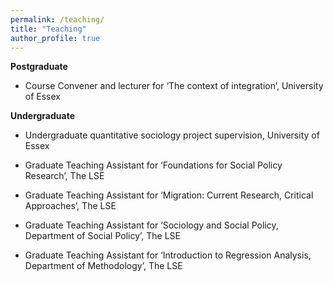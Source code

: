 ```yaml
---
permalink: /teaching/
title: "Teaching"
author_profile: true
---
```


**Postgraduate**

- Course Convener and lecturer for ‘The context of integration’, University of Essex

**Undergraduate**

- Undergraduate quantitative sociology project supervision, University of Essex

- Graduate Teaching Assistant for ‘Foundations for Social Policy Research’, The LSE

- Graduate Teaching Assistant for ‘Migration: Current Research, Critical Approaches’, The LSE

- Graduate Teaching Assistant for ‘Sociology and Social Policy, Department of Social Policy’, The LSE

- Graduate Teaching Assistant for ‘Introduction to Regression Analysis, Department of Methodology’, The LSE

